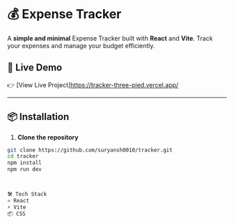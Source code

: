 # 💰 Expense Tracker

A **simple and minimal** Expense Tracker built with **React** and **Vite**. Track your expenses and manage your budget efficiently.

## 🚀 Live Demo 

👉 [View Live Project]https://tracker-three-pied.vercel.app/
 

---

## 📦 Installation


1. **Clone the repository**
```bash
git clone https://github.com/suryansh0010/tracker.git
cd tracker
npm install
npm run dev



🛠️ Tech Stack
⚛️ React
⚡ Vite
📦 CSS
